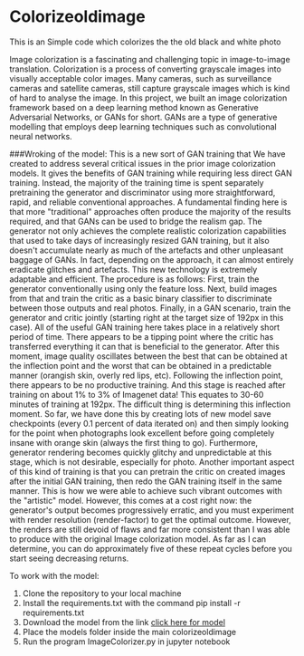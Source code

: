 # Colorizeoldimage
This is an Simple code which colorizes the the old black and white photo

Image colorization is a fascinating and challenging topic in image-to-image translation. Colorization is a process of converting grayscale images into visually acceptable color images. Many cameras, such as surveillance cameras and satellite cameras, still capture grayscale images which is kind of hard to analyse the image. In this project, we built an image colorization framework based on a deep learning method known as Generative Adversarial Networks, or GANs for short. GANs are a type of generative modelling that employs deep learning techniques such as convolutional neural networks.

###Wroking of the model:
  This is a new sort of GAN training that We have created to address several critical issues in the prior image colorization models. It gives the benefits of GAN training while requiring less direct GAN training. Instead, the majority of the training time is spent separately pretraining the generator and discriminator using more straightforward, rapid, and reliable conventional approaches. A fundamental finding here is that more "traditional" approaches often produce the majority of the results required, and that GANs can be used to bridge the realism gap.
	The generator not only achieves the complete realistic colorization capabilities that used to take days of increasingly resized GAN training, but it also doesn't accumulate nearly as much of the artefacts and other unpleasant baggage of GANs. In fact, depending on the approach, it can almost entirely eradicate glitches and artefacts. This new technology is extremely adaptable and efficient.
	The procedure is as follows: First, train the generator conventionally using only the feature loss. Next, build images from that and train the critic as a basic binary classifier to discriminate between those outputs and real photos. Finally, in a GAN scenario, train the generator and critic jointly (starting right at the target size of 192px in this case). All of the useful GAN training here takes place in a relatively short period of time. There appears to be a tipping point where the critic has transferred everything it can that is beneficial to the generator. After this moment, image quality oscillates between the best that can be obtained at the inflection point and the worst that can be obtained in a predictable manner (orangish skin, overly red lips, etc). Following the inflection point, there appears to be no productive training. And this stage is reached after training on about 1% to 3% of Imagenet data! This equates to 30-60 minutes of training at 192px.
	The difficult thing is determining this inflection moment. So far, we have done this by creating lots of new model save checkpoints (every 0.1 percent of data iterated on) and then simply looking for the point when photographs look excellent before going completely insane with orange skin (always the first thing to go). Furthermore, generator rendering becomes quickly glitchy and unpredictable at this stage, which is not desirable, especially for photo. 
	Another important aspect of this kind of training is that you can pretrain the critic on created images after the initial GAN training, then redo the GAN training itself in the same manner. This is how we were able to achieve such vibrant outcomes with the "artistic" model. However, this comes at a cost right now: the generator's output becomes progressively erratic, and you must experiment with render resolution (render-factor) to get the optimal outcome. However, the renders are still devoid of flaws and far more consistent than I was able to produce with the original Image colorization model. As far as I can determine, you can do approximately five of these repeat cycles before you start seeing decreasing returns.


To work with the model:
  1. Clone the repository to your local machine
  2. Install the requirements.txt with the command pip install -r requirements.txt
  3. Download the model from the link [click here for model](https://bit.ly/3KQd7iH)
  4. Place the models folder inside the main colorizeoldimage
  5. Run the program ImageColorizer.py in jupyter notebook
